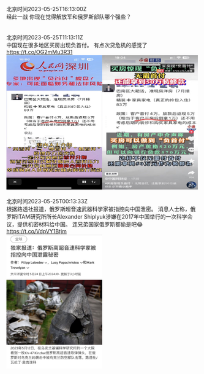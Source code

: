 北京时间2023-05-25T16:13:00Z<br>经此一战
你现在觉得解放军和俄罗斯部队哪个强些？<br><br><br>北京时间2023-05-25T11:13:11Z<br>中国现在很多地区买房出现负首付。
有点次贷危机的感觉了 https://t.co/OG2mMu3R31<br><img src='/temp/image/2023/u-Month-5/1661571084154716162_0.jpg' width='250' height='350'><img src='/temp/image/2023/u-Month-5/1661571084154716162_1.jpg' width='250' height='350'><br><br>北京时间2023-05-25T00:13:33Z<br>根据路透社报道，俄罗斯超音速武器科学家被指控向中国泄密。
消息人士称，俄罗斯ITAM研究所所长Alexander Shiplyuk涉嫌在2017年中国举行的一次科学会议，提供机密材料给中国。
连兄弟国家俄罗斯都偷是吧😂 https://t.co/VdpVY1Btjm<br><img src='/temp/image/2023/u-Month-5/1661405079692546048_0.jpg' width='250' height='350'><br><br>